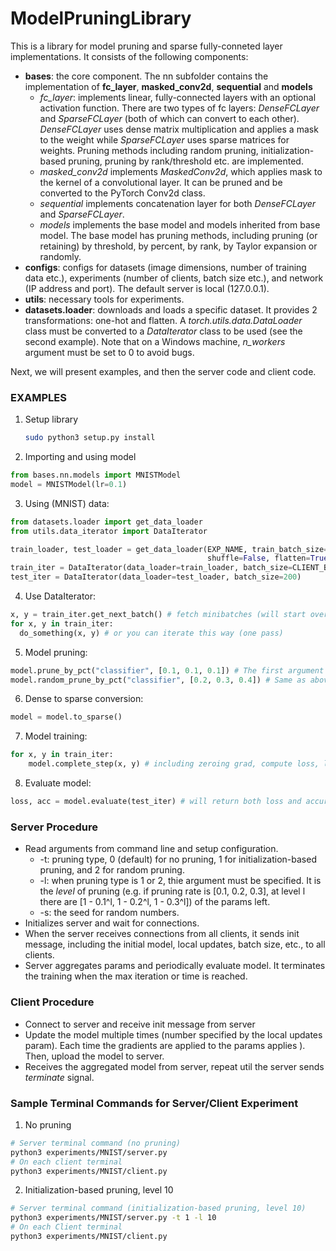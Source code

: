# ModelPruningLibrary
This is a library for model pruning and sparse fully-conneted layer implementations. It consists of the following components:
* **bases**: the core component. The nn subfolder contains the implementation of **fc_layer**, **masked_conv2d**, **sequential** and **models**
    * *fc_layer*: implements linear, fully-connected layers with an optional activation function. There are two types of fc layers: *DenseFCLayer* and *SparseFCLayer* (both of which can convert to each other). *DenseFCLayer* uses dense matrix multiplication and applies a mask to the weight while *SparseFCLayer* uses sparse matrices for weights. Pruning methods including random pruning, initialization-based pruning, pruning by rank/threshold etc. are implemented.
    * *masked_conv2d* implements *MaskedConv2d*, which applies mask to the kernel of a convolutional layer. It can be pruned and be converted to the PyTorch Conv2d class.
    * *sequential* implements concatenation layer for both *DenseFCLayer* and *SparseFCLayer*.
    * *models* implements the base model and models inherited from base model. The base model has pruning methods, including pruning (or retaining) by threshold, by percent, by rank, by Taylor expansion or randomly.
* **configs**: configs for datasets (image dimensions, number of training data etc.), experiments (number of clients, batch size etc.), and network (IP address and port). The default server is local (127.0.0.1).
* **utils**: necessary tools for experiments.
* **datasets.loader**: downloads and loads a specific dataset. It provides 2 transformations: one-hot and flatten. A *torch.utils.data.DataLoader* class must be converted to a *DataIterator* class to be used (see the second example). Note that on a Windows machine, *n_workers* argument must be set to 0 to avoid bugs.

Next, we will present examples, and then the server code and client code.

### EXAMPLES

1. Setup library

   ```bash
   sudo python3 setup.py install
   ```

   

2. Importing and using model

```python
from bases.nn.models import MNISTModel
model = MNISTModel(lr=0.1)
```

3. Using (MNIST) data:

```python
from datasets.loader import get_data_loader
from utils.data_iterator import DataIterator

train_loader, test_loader = get_data_loader(EXP_NAME, train_batch_size=MNIST.N_TRAIN, test_batch_size=MNIST.N_TEST,
                                            shuffle=False, flatten=True, one_hot=True, n_workers=32)
train_iter = DataIterator(data_loader=train_loader, batch_size=CLIENT_BATCH_SIZE) # Must use DataIterator
test_iter = DataIterator(data_loader=test_loader, batch_size=200)
```
4. Use DataIterator:

```python
x, y = train_iter.get_next_batch() # fetch minibatches (will start over if reaches end)
for x, y in train_iter:
  do_something(x, y) # or you can iterate this way (one pass)

```
5. Model pruning:

```python
model.prune_by_pct("classifier", [0.1, 0.1, 0.1]) # The first argument must be either "features" or "classifier". The second argument is pruning rate (layer wise). Here the model's classifier is pruned by magnitude by 10%, 10%, 10%, layerwise
model.random_prune_by_pct("classifier", [0.2, 0.3, 0.4]) # Same as above, but here pruning is random, and 20%, 30% and 40% of the parameters are pruned layerwise
```
6. Dense to sparse conversion:

```python
model = model.to_sparse()
```
7. Model training:

```python
for x, y in train_iter:
    model.complete_step(x, y) # including zeroing grad, compute loss, loss.backward(), and applying grad
```

8. Evaluate model:

```python
loss, acc = model.evaluate(test_iter) # will return both loss and accuracy
```

### Server Procedure

* Read arguments from command line and setup configuration.
  * -t: pruning type, 0 (default) for no pruning, 1 for initialization-based pruning, and 2 for random pruning.
  * -l: when pruning type is 1 or 2, thie argument must be specified. It is the *level* of pruning (e.g. if pruning rate is [0.1, 0.2, 0.3], at level l there are [1 - 0.1^l, 1 - 0.2^l, 1 - 0.3^l]) of the params left.
  * -s: the seed for random numbers.
* Initializes server and wait for connections.
* When the server receives connections from all clients, it sends init message, including the initial model, local updates, batch size, etc., to all clients.
* Server aggregates params and periodically evaluate model. It terminates the training when the max iteration or time is reached.

### Client Procedure

* Connect to server and receive init message from server
* Update the model multiple times (number specified by the local updates param). Each time the gradients are applied to the params applies ). Then, upload the model to server.
* Receives the aggregated model from server, repeat util the server sends *terminate* signal.

### Sample Terminal Commands for Server/Client Experiment

1. No pruning

```bash
# Server terminal command (no pruning)
python3 experiments/MNIST/server.py
# On each client terminal
python3 experiments/MNIST/client.py
```

2. Initialization-based pruning, level 10

```bash
# Server terminal command (initialization-based pruning, level 10)
python3 experiments/MNIST/server.py -t 1 -l 10
# On each Client terminal
python3 experiments/MNIST/client.py
```